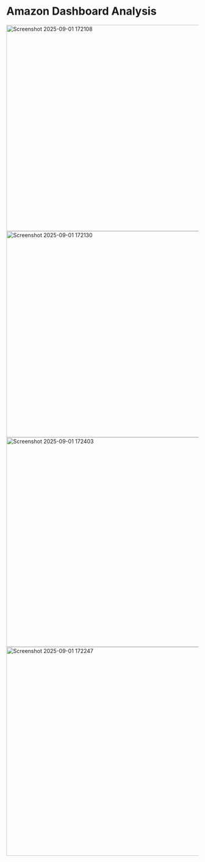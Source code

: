 # Amazon Dashboard Analysis

<img width="963" height="540" alt="Screenshot 2025-09-01 172108" src="https://github.com/user-attachments/assets/3c134f13-60b7-4d38-b97c-53ea283f8a60" />
<img width="963" height="540" alt="Screenshot 2025-09-01 172130" src="https://github.com/user-attachments/assets/aaff9f9b-154f-4f5b-a9cf-ffbe871aadd7" />
<img width="1161" height="549" alt="Screenshot 2025-09-01 172403" src="https://github.com/user-attachments/assets/ca33f09a-6a12-40ba-a7f1-e7465b8d3476" />
<img width="970" height="547" alt="Screenshot 2025-09-01 172247" src="https://github.com/user-attachments/assets/6748c6be-ad34-458a-8ab9-f95003371e7c" />
